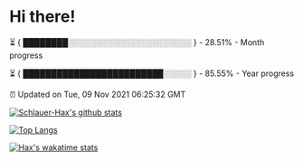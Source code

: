 # Hi there!

⏳ { ████████░░░░░░░░░░░░░░░░░░░░░░ } - 28.51% - Month progress

⏳ { █████████████████████████░░░░░ } - 85.55% - Year progress

⏰ Updated on Tue, 09 Nov 2021 06:25:32 GMT


[![Schlauer-Hax's github stats](https://github-readme-stats.vercel.app/api?username=Schlauer-Hax&show_icons=true&theme=dark&count_private=true)](https://github.com/Schlauer-Hax)


[![Top Langs](https://github-readme-stats.vercel.app/api/top-langs/?username=Schlauer-Hax&layout=compact&theme=dark)](https://github.com/Schlauer-Hax?tab=repositories)


[![Hax's wakatime stats](https://github-readme-stats.vercel.app/api/wakatime?username=Hax&theme=dark)](https://wakatime.com/@Hax)

